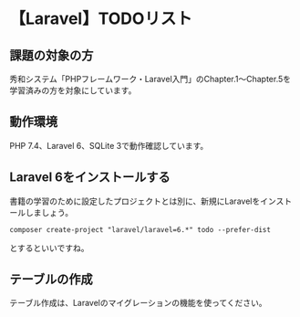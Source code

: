 # 【Laravel】TODOリスト

## 課題の対象の方
秀和システム「PHPフレームワーク・Laravel入門」のChapter.1〜Chapter.5を学習済みの方を対象にしています。

## 動作環境
PHP 7.4、Laravel 6、SQLite 3で動作確認しています。

## Laravel 6をインストールする
書籍の学習のために設定したプロジェクトとは別に、新規にLaravelをインストールしましょう。
```
composer create-project "laravel/laravel=6.*" todo --prefer-dist
```
とするといいですね。

## テーブルの作成
テーブル作成は、Laravelのマイグレーションの機能を使ってください。
